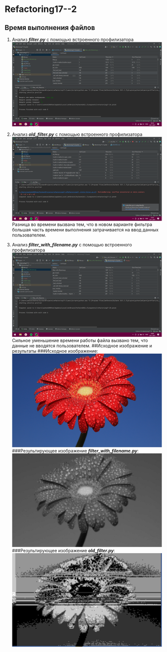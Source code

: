 # Refactoring17--2
## Время выполнения файлов
1. Анализ ***filter.py*** с помощью встроенного профилизатора
![](screen_1.png)


2. Анализ ***old_filter.py*** с помощью встроенного профилизатора
![](screen_2.png)
Разница во времени вызвана тем, что в новом варианте фильтра большая часть времени выполнения затрачивается на ввод данных пользователем.


3. Анализ ***filter_with_filename.py*** с помощью встроенного профилизатора
![](screen_3.png)
Сильное уменьшение времени работы файла вызвано тем, что данные не вводятся пользователем.
##Исходное изображение и результаты
###Исходное изображение:
![](img2.jpg)
###Результирующее изображение ***filter_with_filename.py***:
![](res1.jpg)
###Результирующее изображение ***old_filter.py***:
![](res.jpg)
